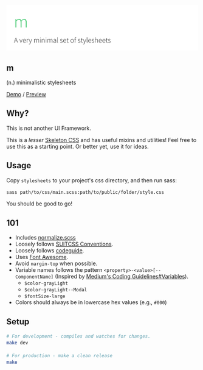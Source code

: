![head](head.png)
## m
(n.) minimalistic stylesheets

[Demo](https://m.kierb.com) / [Preview](preview.png)

## Why?
This is not another UI Framework.

This is a *lesser* [Skeleton CSS](http://getskeleton.com/) and has useful mixins and utilities! Feel free to use this as a starting point. Or better yet, use it for ideas.

## Usage
Copy `stylesheets` to your project's css directory, and then run sass:

```bash
sass path/to/css/main.scss:path/to/public/folder/style.css
```

You should be good to go!

## 101
- Includes [normalize.scss](https://necolas.github.io/normalize.css/)
- Loosely follows [SUITCSS Conventions](https://github.com/suitcss/suit/blob/master/doc/naming-conventions.md).
- Loosely follows [codeguide](http://codeguide.co/).
- Uses [Font Awesome](https://fortawesome.github.io/Font-Awesome/).
- Avoid `margin-top` when possible.
- Variable names follows the pattern `<property>-<value>[--ComponentName]` (Inspired by [Medium's Coding Guidelines#Variables](https://gist.github.com/fat/a47b882eb5f84293c4ed#variables)).
    - `$color-grayLight`
    - `$color-grayLight--Modal`
    - `$fontSize-large`
- Colors should always be in lowercase hex values (e.g., `#000`)

## Setup
```bash
# For development - compiles and watches for changes.
make dev

# For production - make a clean release
make
```
